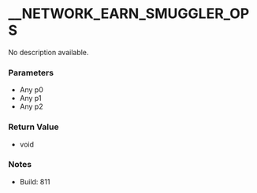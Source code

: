 # __NETWORK_EARN_SMUGGLER_OPS

No description available.

### Parameters
* Any p0
* Any p1
* Any p2

### Return Value
* void

### Notes
* Build: 811

